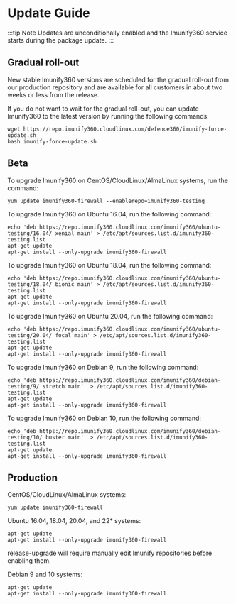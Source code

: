 # Update Guide

:::tip Note
Updates are unconditionally enabled and the Imunify360 service starts during the package update.
:::

## Gradual roll-out

New stable Imunify360 versions are scheduled for the gradual roll-out from our production repository and are available for all customers in about two weeks or less from the release.

If you do not want to wait for the gradual roll-out, you can update Imunify360 to the latest version by running the following commands:

<div class="notranslate">

```
wget https://repo.imunify360.cloudlinux.com/defence360/imunify-force-update.sh
bash imunify-force-update.sh
```
</div>

## Beta

To upgrade Imunify360 on CentOS/CloudLinux/AlmaLinux systems, run the command:

```
yum update imunify360-firewall --enablerepo=imunify360-testing
```

To upgrade Imunify360 on Ubuntu 16.04, run the following command:

```
echo 'deb https://repo.imunify360.cloudlinux.com/imunify360/ubuntu-testing/16.04/ xenial main' > /etc/apt/sources.list.d/imunify360-testing.list
apt-get update
apt-get install --only-upgrade imunify360-firewall
```

To upgrade Imunify360 on Ubuntu 18.04, run the following command:

```
echo 'deb https://repo.imunify360.cloudlinux.com/imunify360/ubuntu-testing/18.04/ bionic main' > /etc/apt/sources.list.d/imunify360-testing.list
apt-get update
apt-get install --only-upgrade imunify360-firewall
```

To upgrade Imunify360 on Ubuntu 20.04, run the following command:

```
echo 'deb https://repo.imunify360.cloudlinux.com/imunify360/ubuntu-testing/20.04/ focal main' > /etc/apt/sources.list.d/imunify360-testing.list
apt-get update
apt-get install --only-upgrade imunify360-firewall
```

To upgrade Imunify360 on Debian 9, run the following command:

```
echo 'deb https://repo.imunify360.cloudlinux.com/imunify360/debian-testing/9/ stretch main'  > /etc/apt/sources.list.d/imunify360-testing.list
apt-get update
apt-get install --only-upgrade imunify360-firewall
```

To upgrade Imunify360 on Debian 10, run the following command:

```
echo 'deb https://repo.imunify360.cloudlinux.com/imunify360/debian-testing/10/ buster main'  > /etc/apt/sources.list.d/imunify360-testing.list
apt-get update
apt-get install --only-upgrade imunify360-firewall
``` 

## Production

CentOS/CloudLinux/AlmaLinux systems:

```
yum update imunify360-firewall
```

Ubuntu 16.04, 18.04, 20.04, and 22* systems:

```
apt-get update
apt-get install --only-upgrade imunify360-firewall
```
release-upgrade will require manually edit Imunify repositories before enabling them.

Debian 9 and 10 systems:

```
apt-get update
apt-get install --only-upgrade imunify360-firewall
```



